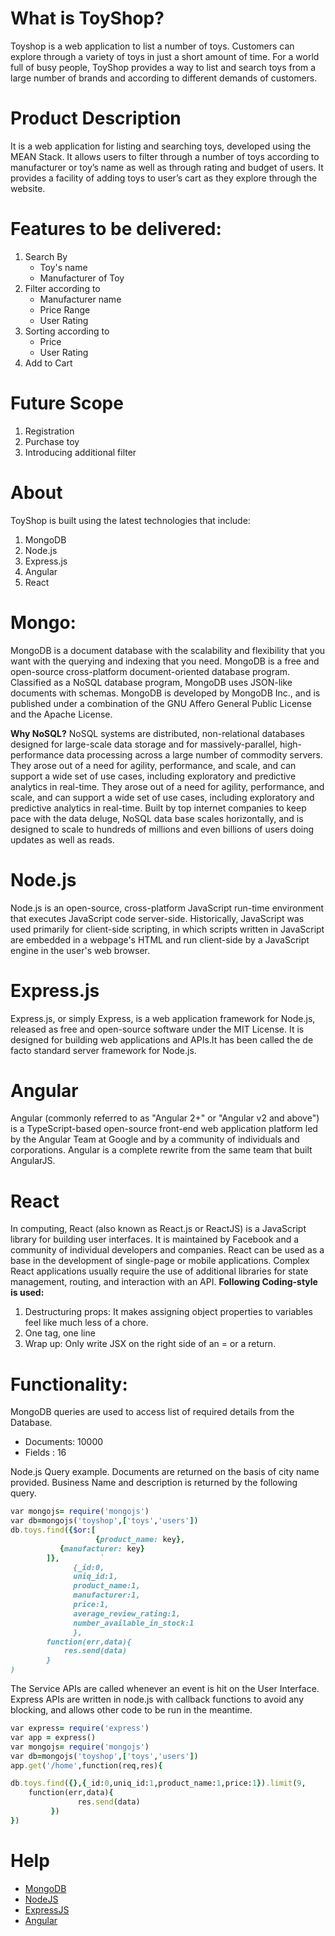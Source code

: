 # What is ToyShop?
Toyshop is a web application to list a number of toys. Customers can explore through a variety of toys in just a short amount of time. For a world full of busy people, ToyShop provides a way to list and search toys from a large number of brands and according to different demands of customers.

# Product Description
It is a web application for listing and searching toys, developed using the MEAN Stack. It allows users to filter through a number of toys according to manufacturer or toy’s name as well as through rating and budget of users. It provides a facility of adding toys to user’s cart as they explore through the website.

# Features to be delivered:
1. Search By
   * Toy's name
   * Manufacturer of Toy
2. Filter according to
   * Manufacturer name
   * Price Range
   * User Rating
3. Sorting according to
   * Price
   * User Rating
4. Add to Cart

# Future Scope
1. Registration
2. Purchase toy
3. Introducing additional filter

# About
ToyShop is built using the latest technologies that include:
1. MongoDB
2. Node.js
3. Express.js
4. Angular
5. React

# Mongo:
MongoDB is a document database with the scalability and flexibility that you want with the querying and indexing that you need. MongoDB is a free and open-source cross-platform document-oriented database program. Classified as a NoSQL database program, MongoDB uses JSON-like documents with schemas. MongoDB is developed by MongoDB Inc., and is published under a combination of the GNU Affero General Public License and the Apache License.
 
**Why NoSQL?** 
NoSQL systems are distributed, non-relational databases designed for large-scale data storage and for massively-parallel, high-performance data processing across a large number of commodity servers. They arose out of a need for agility, performance, and scale, and can support a wide set of use cases, including exploratory and predictive analytics in real-time. They arose out of a need for agility, performance, and scale, and can support a wide set of use cases, including exploratory and predictive analytics in real-time. Built by top internet companies to keep pace with the data deluge, NoSQL data base scales horizontally, and is designed to scale to hundreds of millions and even billions of users doing updates as well as reads.

# Node.js
Node.js is an open-source, cross-platform JavaScript run-time environment that executes JavaScript code server-side. Historically, JavaScript was used primarily for client-side scripting, in which scripts written in JavaScript are embedded in a webpage's HTML and run client-side by a JavaScript engine in the user's web browser.

# Express.js
Express.js, or simply Express, is a web application framework for Node.js, released as free and open-source software under the MIT License. It is designed for building web applications and APIs.It has been called the de facto standard server framework for Node.js.

# Angular
Angular (commonly referred to as "Angular 2+" or "Angular v2 and above") is a TypeScript-based open-source front-end web application platform led by the Angular Team at Google and by a community of individuals and corporations. Angular is a complete rewrite from the same team that built AngularJS.

# React
In computing, React (also known as React.js or ReactJS) is a JavaScript library for building user interfaces. It is maintained by Facebook and a community of individual developers and companies. React can be used as a base in the development of single-page or mobile applications. Complex React applications usually require the use of additional libraries for state management, routing, and interaction with an API.
**Following Coding-style is used:**
1. Destructuring props: It makes assigning object properties to variables feel like much less of a chore.
2. One tag, one line
3. Wrap up: Only write JSX on the right side of an = or a return.

# Functionality:
MongoDB queries are used to access list of required details from the Database. 
* Documents: 10000 
* Fields : 16

Node.js Query example. Documents are returned on the basis of city name provided. Business Name and description is returned by the following query.

```ruby
var mongojs= require('mongojs')
var db=mongojs('toyshop',['toys','users'])
db.toys.find({$or:[
                   {product_name: key},
		   {manufacturer: key}
		]},		    `
              {_id:0,
              uniq_id:1,
              product_name:1,
              manufacturer:1,
              price:1,
              average_review_rating:1,
              number_available_in_stock:1
              },
        function(err,data){
        	res.send(data)
        }
)
```

The Service APIs are called whenever an event is hit on the User Interface. Express APIs are written in node.js with callback functions to avoid any blocking, and allows other code to be run in the meantime.

```ruby
var express= require('express')
var app = express()
var mongojs= require('mongojs')
var db=mongojs('toyshop',['toys','users'])
app.get('/home',function(req,res){

db.toys.find({},{_id:0,uniq_id:1,product_name:1,price:1}).limit(9,
 	function(err,data){
               res.send(data)
         })
})
```

# Help
* [MongoDB](https://docs.mongodb.com/)
* [NodeJS](https://nodejs.org/en/docs/)
* [ExpressJS](https://expressjs.com/en/guide/routing.html)
* [Angular](https://angular.io/docs)
